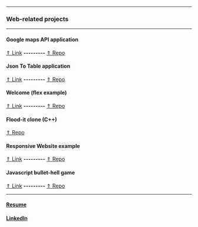 ***
### [](#header-3) Web-related projects
***
#### [](#header-4) Google maps API application 
[&uArr; Link](https://azwift.github.io/googleMapsExtension/src) **---------** [&uArr; Repo](https://github.com/azwift/googleMapsExtension)

#### [](#header-4) Json To Table application
[&uArr; Link](https://azwift.github.io/JsonTableAPI/src) **---------** [&uArr; Repo](https://github.com/azwift/JsonTableAPI)

#### [](#header-4) Welcome (flex example)
[&uArr; Link](https://azwift.github.io/welcomeflex) **---------** [&uArr; Repo](https://github.com/azwift/welcomeflex)

#### [](#header-4) Flood-it clone (C++)
[&uArr; Repo](https://git.uwaterloo.ca/azouheir/projects-Ali/tree/master)

#### [](#header-4) Responsive Website example
[&uArr; Link](https://azwift.github.io/AliRevTestCrowdl) **---------** [&uArr; Repo](https://github.com/azwift/AliRevTestCrowdl)

#### [](#header-4) Javascript bullet-hell game
[&uArr; Link](https://www.kongregate.com/games/CrazyDiamondu/bonus-level) **---------** [&uArr; Repo](https://github.com/azwift/BonusLevel)
***

#### [](#header-4) [Resume](https://www.dropbox.com/s/ereq6lmt8vnjps4/Ali%20Bitar%20Resume%20a.pdf?dl=0)

#### [](#header-4) [LinkedIn](https://www.linkedin.com/in/ali-bitar-a30790154/)


